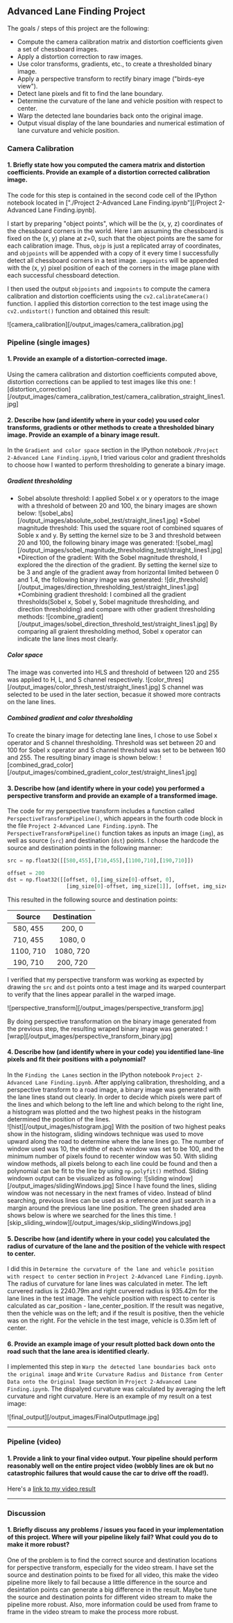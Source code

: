 ## Advanced Lane Finding Project

The goals / steps of this project are the following:

* Compute the camera calibration matrix and distortion coefficients given a set of chessboard images.
* Apply a distortion correction to raw images.
* Use color transforms, gradients, etc., to create a thresholded binary image.
* Apply a perspective transform to rectify binary image ("birds-eye view").
* Detect lane pixels and fit to find the lane boundary.
* Determine the curvature of the lane and vehicle position with respect to center.
* Warp the detected lane boundaries back onto the original image.
* Output visual display of the lane boundaries and numerical estimation of lane curvature and vehicle position.



### Camera Calibration

#### 1. Briefly state how you computed the camera matrix and distortion coefficients. Provide an example of a distortion corrected calibration image.

The code for this step is contained in the second code cell of the IPython notebook located in ["./Project 2-Advanced Lane Finding.ipynb"][/Project 2-Advanced Lane Finding.ipynb].  

I start by preparing "object points", which will be the (x, y, z) coordinates of the chessboard corners in the world. Here I am assuming the chessboard is fixed on the (x, y) plane at z=0, such that the object points are the same for each calibration image.  Thus, `objp` is just a replicated array of coordinates, and `objpoints` will be appended with a copy of it every time I successfully detect all chessboard corners in a test image.  `imgpoints` will be appended with the (x, y) pixel position of each of the corners in the image plane with each successful chessboard detection.  

I then used the output `objpoints` and `imgpoints` to compute the camera calibration and distortion coefficients using the `cv2.calibrateCamera()` function.  I applied this distortion correction to the test image using the `cv2.undistort()` function and obtained this result: 

![camera_calibration][/output_images/camera_calibration.jpg]

### Pipeline (single images)

#### 1. Provide an example of a distortion-corrected image.

Using the camera calibration and distortion coefficients computed above, distortion corrections can be applied to test images like this one:
![distortion_correction][/output_images/camera_calibration_test/camera_calibration_straight_lines1.jpg]

#### 2. Describe how (and identify where in your code) you used color transforms, gradients or other methods to create a thresholded binary image.  Provide an example of a binary image result.

In the `Gradient and color space` section in the IPython notebook `/Project 2-Advanced Lane Finding.ipynb`, I tried various color and gradient thresholds to choose how I wanted to perform thresholding to generate a binary image. 
##### Gradient thresholding
* Sobel absolute threshold: I applied Sobel x or y operators to the image with a threshold of between 20 and 100, the binary images are shown below:
![sobel_abs][/output_images/absolute_sobel_test/straight_lines1.jpg]
*Sobel magnitude threshold: This used the square root of combined squares of Soble x and y. By setting the kernel size to be 3 and threshold between 20 and 100, the following binary image was generated:
![sobel_mag][/output_images/sobel_magnitude_thresholding_test/straight_lines1.jpg]
*Direction of the gradient: With the Sobel magnitude threshold, I explored the the direction of the gradient. By setting the kernel size to be 3 and angle of the gradient away from horizontal limited between 0 and 1.4, the following binary image was generated:
![dir_threshold][/output_images/direction_thresholding_test/straight_lines1.jpg]
*Combining gradient threshold: I combined all the gradient thresholds(Sobel x, Sobel y, Sobel magnitude thresholding, and direction thresholding) and compare with other gradient thresholding methods:
![combine_gradient][/output_images/sobel_direction_threshold_test/straight_lines1.jpg]
By comparing all graient thresholding method, Sobel x operator can indicate the lane lines most clearly. 

##### Color space
The image was converted into HLS and threshold of between 120 and 255 was applied to H, L, and S channel respectively. 
![color_thres][/output_images/color_thresh_test/straight_lines1.jpg]
S channel was selected to be used in the later section, becasue it showed more contracts on the lane lines. 
##### Combined gradient and color thresholding
To create the binary image for detecting lane lines, I chose to use Sobel x operator and S channel thresholding. Threshold was set between 20 and 100 for Sobel x operator and S channel threshold was set to be between 160 and 255. The resulting binary image is shown below:
![combined_grad_color][/output_images/combined_gradient_color_test/straight_lines1.jpg]

#### 3. Describe how (and identify where in your code) you performed a perspective transform and provide an example of a transformed image.

The code for my perspective transform includes a function called `PerspectiveTransformPipeline()`, which appears in the fourth code block in the file  `Project 2-Advanced Lane Finding.ipynb`.  The `PerspectiveTransformPipeline()` function takes as inputs an image (`img`), as well as source (`src`) and destination (`dst`) points.  I chose the hardcode the source and destination points in the following manner:

```python
src = np.float32([[580,455],[710,455],[1100,710],[190,710]])

offset = 200
dst = np.float32([[offset, 0],[img_size[0]-offset, 0],
                   [img_size[0]-offset, img_size[1]], [offset, img_size[1]]]) 
```

This resulted in the following source and destination points:

| Source        | Destination   | 
|:-------------:|:-------------:| 
| 580, 455      | 200, 0        | 
| 710, 455      | 1080, 0       |
| 1100, 710     | 1080, 720     |
| 190, 710      | 200, 720      |

I verified that my perspective transform was working as expected by drawing the `src` and `dst` points onto a test image and its warped counterpart to verify that the lines appear parallel in the warped image.

![perspective_transform][/output_images/perspective_transform.jpg]

By doing perspective transformation on the binary image generated from the previous step, the resulting wraped binary image was generated:
![wrap][/output_images/perspective_transform_binary.jpg]

#### 4. Describe how (and identify where in your code) you identified lane-line pixels and fit their positions with a polynomial?

In the `Finding the Lanes` section in the IPython notebook `Project 2-Advanced Lane Finding.ipynb`. After applying calibration, thresholding, and a perspective transform to a road image, a binary image was generated with the lane lines stand out clearly. In order to decide which pixels were part of the lines and which belong to the left line and which belong to the right line, a histogram was plotted and the two highest peaks in the histogram determined the position of the lines.  
![hist][/output_images/histogram.jpg]
With the position of two highest peaks show in the histogram, sliding windows technique was used to move upward along the road to determine where the lane lines go. The number of window used was 10, the widthe of each window was set to be 100, and the minimum number of pixels found to recenter window was 50. With sliding window methods, all pixels belong to each line could be found and then a polynomial can be fit to the line by using `np.polyfit()` method. Sliding windown output can be visualized as following:
![sliding window][/output_images/slidingWindows.jpg]
Since I have found the lines, sliding window was not necessary in the next frames of video. Instead of blind searching, previous lines can be used as a reference and just search in a margin around the previous lane line position. The green shaded area shows below is where we searched for the lines this time.
![skip_sliding_window][/output_images/skip_slidingWindows.jpg]


#### 5. Describe how (and identify where in your code) you calculated the radius of curvature of the lane and the position of the vehicle with respect to center.

I did this in `Determine the curvature of the lane and vehicle position with respect to center` section in `Project 2-Advanced Lane Finding.ipynb`. The radius of curvature for lane lines was calculated in meter. The left curvered radius is 2240.79m and right curvered radius is 935.42m for the lane lines in the test image.
The vehicle position with respect to center is calculated as car_position - lane_center_position. If the result was negative, then the vehicle was on the left; and if the result is positive, then the vehicle was on the right. For the vehicle in the test image, vehicle is 0.35m left of center. 

#### 6. Provide an example image of your result plotted back down onto the road such that the lane area is identified clearly.

I implemented this step in `Warp the detected lane boundaries back onto the original image` and `Write Curvature Radius and Distance from Center Data onto the Original Image` section in `Project 2-Advanced Lane Finding.ipynb`. The dispalyed curvature was calculated by averaging the left curvature and right curvature. Here is an example of my result on a test image:

![final_output][/output_images/FinalOutputImage.jpg]

---

### Pipeline (video)

#### 1. Provide a link to your final video output.  Your pipeline should perform reasonably well on the entire project video (wobbly lines are ok but no catastrophic failures that would cause the car to drive off the road!).

Here's a [link to my video result](/project_video_output.mp4)

---

### Discussion

#### 1. Briefly discuss any problems / issues you faced in your implementation of this project.  Where will your pipeline likely fail?  What could you do to make it more robust?

One of the problem is to find the correct source and destination locations for perspective transform, especially for the video stream. I have set the source and destination points to be fixed for all video, this make the video pipeline more likely to fail because a little difference in the source and desintation points can generate a big difference in the result. Maybe tune the source and destination points for different video stream to make the pipeline more robust. Also, more information could be used from frame to frame in the video stream to make the process more robust. 
